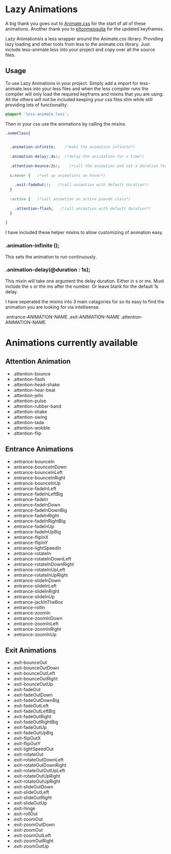 # Lazy Animations
A big thank you goes out to [Animate.css](https://github.com/daneden/animate.css "Animate.css Github") for the start of all of these animations. 
Another thank you to [eltonmesquita](https://github.com/daneden/animate.css) for the updated keyframes.

Lazy Animationsis a less wrapper around the Animate.css library. Providing lazy loading and other tools from less to the animate.css library. Just include less-animate.less into your project and copy over all the source files.

## Usage

To use Lazy Animations in your project. Simply add a import for less-animate.less into your less files and when the less compiler runs the compiler will only load the required keyframs and mixins that you are using. All the others will not be included keeping your css files slim while still providing lots of functionality. 

```css  
@import 'less-animate.less';
```

Then in your css use the animations by calling the mixins. 

```css
.someClass{

    
  .animation-infinite;    /*make the animation infinite*/
  
  .animation-delay(.4s);  /*delay the aniimation for x time*/
  
  .attention-bounce(2s);    /*call the animation and set a duration for the animation to take place*/
  
  &:hover {   /*set up animations on hover*/
    
    .exit-fadeOut();   /*call animation with default duration*/
  }
  
  :active {   /*call animation on active pseudo class*/
  
    .attention-flash;   /*call animation with default duration*/
  }
  
}
```
I have included these helper mixins to allow customizing of animation easy. 
### .animation-infinite ();
This sets the animation to run continuously.

### .animation-delay(@duration : 1s);
This mixin will take one argument the delay duration. Either in s or ms. Must include
the s or the ms after the number. Or leave blank for the default 1s delay. 

I have seperated the mixins into 3 main catagories for so its easy to find the animation you are looking for via intellisense. 

.entrance-ANIMATION-NAME 
.exit-ANIMATION-NAME
.attention-ANIMATION-NAME

# Animations currently available

## Attention Animation 
* .attention-bounce
* .attention-flash
* .attention-head-shake
* .attention-hear-beat
* .attention-jello
* .attention-pulse
* .attention-rubber-band
* .attention-shake
* .attention-swing
* .attention-tada
* .attention-wobble
* .attention-flip

## Entrance Animations
* .entrance-bounceIn
* .entrance-bounceInDown
* .entrance-bounceInLeft
* .entrance-bounceInRight
* .entrance-bounceInUp
* .entrance-fadeInLeft
* .entrance-fadeInLeftBig
* .entrance-fadeIn
* .entrance-fadeInDown
* .entrance-fadeInDownBig
* .entrance-fadeInRight
* .entrance-fadeInRightBig
* .entrance-fadeInUp
* .entrance-fadeInUpBig
* .entrance-flipInX
* .entrance-flipInY
* .entrance-lightSpeedIn
* .entrance-rotateIn
* .entrance-rotateInDownLeft
* .entrance-rotateInDownRight
* .entrance-rotateInUpLeft
* .entrance-rotateInUpRight
* .entrance-slideInDown
* .entrance-slideInLeft
* .entrance-slideInRight
* .entrance-slideInUp
* .entrance-jackInTheBox
* .entrance-rollIn
* .entrance-zoomIn
* .entrance-zoomInDown
* .entrance-zoomInLeft
* .entrance-zoomInRight
* .entrance-zoomInUp


## Exit Animations
* .exit-bounceOut
* .exit-bounceOutDown
* .exit-bounceOutLeft
* .exit-bounceOutRight
* .exit-bounceOutUp
* .exit-fadeOut
* .exit-fadeOutDown
* .exit-fadeOutDownBig
* .exit-fadeOutLeft
* .exit-fadeOutLeftBig
* .exit-fadeOutRight
* .exit-fadeOutRightBig
* .exit-fadeOutUp
* .exit-fadeOutUpBig
* .exit-flipOutX
* .exit-flipOutY
* .exit-lightSpeedOut
* .exit-rotateOut
* .exit-rotateOutDownLeft
* .exit-rotateOutDownRight
* .exit-rotateOutOutUpLeft
* .exit-rotateOutUpRight
* .exit-rotateOutUpRight
* .exit-slideOutDown
* .exit-slideOutLeft
* .exit-slideOutRight
* .exit-slideOutUp
* .exit-hinge
* .exit-rollOut
* .exit-zoomOut
* .exit-zoomOutDown
* .exit-zoomOut
* .exit-zoomOutLeft
* .exit-zoomOutRight
* .exit-zoomOutUp


